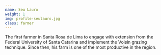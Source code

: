 ```yaml
---
name: Seu Lauro
weight: 1
img: profile-seulauro.jpg
class: farmer
---
```

The first farmer in Santa Rosa de Lima to engage with extension from the Federal University of Santa Catarina and implement the Voisin grazing technique. Since then, his farm is one of the most productive in the region.
